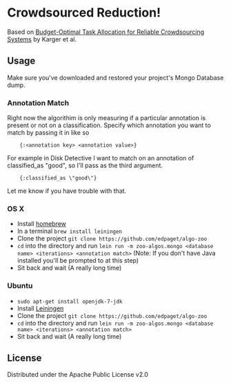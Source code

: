 # Crowdsourced Reduction!

Based on [Budget-Optimal Task Allocation for Reliable Crowdsourcing Systems](http://arxiv.org/abs/1110.3564) by Karger et al.

## Usage

Make sure you've downloaded and restored your project's Mongo Database dump.

### Annotation Match
Right now the algorithim is only measuring if a particular annotation is present or not on a classification. Specify which annotation you want to match by passing it in like so 

        {:<annotation key> <annotation value>}

For example in Disk Detective I want to match on an annotation of classified_as "good", so I'll pass as the third argument. 

        {:classified_as \"good\"}

Let me know if you have trouble with that. 

### OS X

* Install [homebrew](http://brew.sh)
* In a terminal `brew install leiningen`
* Clone the project `git clone https://github.com/edpaget/algo-zoo`
* `cd` into the directory and run `lein run -m zoo-algos.mongo <database name> <iterations> <annotation match>` (Note: If you don't have Java installed you'll be prompted to at this step)
* Sit back and wait (A really long time)

### Ubuntu

* `sudo apt-get install openjdk-7-jdk`
* Install [Leiningen](https://github.com/technomancy/leiningen#Installation)
* Clone the project `git clone https://github.com/edpaget/algo-zoo`
* `cd` into the directory and run `lein run -m zoo-algos.mongo <database name> <iterations> <annotation match>`
* Sit back and wait (A really long time)

## License

Distributed under the Apache Public License v2.0
